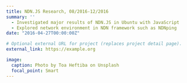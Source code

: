 ```yaml
---
title: NDN.JS Research, 08/2016-12/2016
summary: ''
  - Investigated major results of NDN.JS in Ubuntu with JavaScript
  - Explored network environment in NDN framework such as NDNping
date: "2016-04-27T00:00:00Z"

# Optional external URL for project (replaces project detail page).
external_link: https://example.org

image:
  caption: Photo by Toa Heftiba on Unsplash
  focal_point: Smart
---
```

